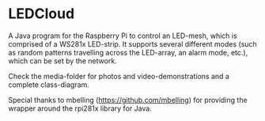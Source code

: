 # LEDCloud

A Java program for the Raspberry Pi to control an LED-mesh, which is comprised of a WS281x LED-strip. It supports several different modes (such as random patterns travelling across the LED-array, an alarm mode, etc.), which can be set by the network.

Check the media-folder for photos and video-demonstrations and a complete class-diagram.

Special thanks to mbelling (https://github.com/mbelling) for providing the wrapper around the rpi281x library for Java.
